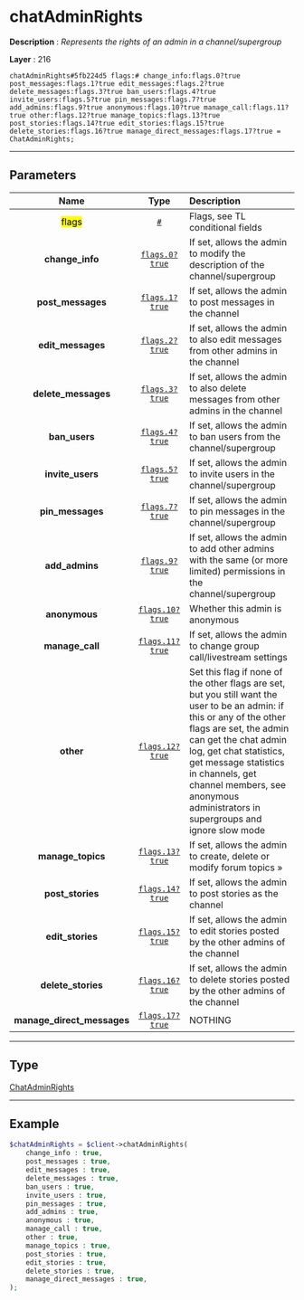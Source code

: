 # chatAdminRights

**Description** : *Represents the rights of an admin in a channel/supergroup*

**Layer** : 216

```tl
chatAdminRights#5fb224d5 flags:# change_info:flags.0?true post_messages:flags.1?true edit_messages:flags.2?true delete_messages:flags.3?true ban_users:flags.4?true invite_users:flags.5?true pin_messages:flags.7?true add_admins:flags.9?true anonymous:flags.10?true manage_call:flags.11?true other:flags.12?true manage_topics:flags.13?true post_stories:flags.14?true edit_stories:flags.15?true delete_stories:flags.16?true manage_direct_messages:flags.17?true = ChatAdminRights;
```

---

## Parameters

| Name | Type | Description |
| :---: | :---: | :--- |
| <mark>flags</mark> | [`#`](type/#) | Flags, see TL conditional fields |
| **change_info** | [`flags.0?true`](type/true) | If set, allows the admin to modify the description of the channel/supergroup |
| **post_messages** | [`flags.1?true`](type/true) | If set, allows the admin to post messages in the channel |
| **edit_messages** | [`flags.2?true`](type/true) | If set, allows the admin to also edit messages from other admins in the channel |
| **delete_messages** | [`flags.3?true`](type/true) | If set, allows the admin to also delete messages from other admins in the channel |
| **ban_users** | [`flags.4?true`](type/true) | If set, allows the admin to ban users from the channel/supergroup |
| **invite_users** | [`flags.5?true`](type/true) | If set, allows the admin to invite users in the channel/supergroup |
| **pin_messages** | [`flags.7?true`](type/true) | If set, allows the admin to pin messages in the channel/supergroup |
| **add_admins** | [`flags.9?true`](type/true) | If set, allows the admin to add other admins with the same (or more limited) permissions in the channel/supergroup |
| **anonymous** | [`flags.10?true`](type/true) | Whether this admin is anonymous |
| **manage_call** | [`flags.11?true`](type/true) | If set, allows the admin to change group call/livestream settings |
| **other** | [`flags.12?true`](type/true) | Set this flag if none of the other flags are set, but you still want the user to be an admin: if this or any of the other flags are set, the admin can get the chat admin log, get chat statistics, get message statistics in channels, get channel members, see anonymous administrators in supergroups and ignore slow mode |
| **manage_topics** | [`flags.13?true`](type/true) | If set, allows the admin to create, delete or modify forum topics » |
| **post_stories** | [`flags.14?true`](type/true) | If set, allows the admin to post stories as the channel |
| **edit_stories** | [`flags.15?true`](type/true) | If set, allows the admin to edit stories posted by the other admins of the channel |
| **delete_stories** | [`flags.16?true`](type/true) | If set, allows the admin to delete stories posted by the other admins of the channel |
| **manage_direct_messages** | [`flags.17?true`](type/true) | NOTHING |

---

## Type

[ChatAdminRights](type/ChatAdminRights)

---

## Example

```php
$chatAdminRights = $client->chatAdminRights(
	change_info : true,
	post_messages : true,
	edit_messages : true,
	delete_messages : true,
	ban_users : true,
	invite_users : true,
	pin_messages : true,
	add_admins : true,
	anonymous : true,
	manage_call : true,
	other : true,
	manage_topics : true,
	post_stories : true,
	edit_stories : true,
	delete_stories : true,
	manage_direct_messages : true,
);
```